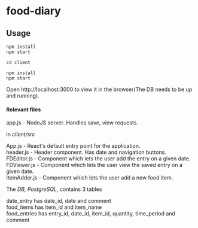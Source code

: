 # food-diary

## Usage
````
npm install
npm start

cd client

npm install
npm start
````
Open http://localhost:3000 to view it in the browser(The DB needs to be up and running).

#### Relevant files
app.js - NodeJS server. Handles save, view requests.

in *client/src*

App.js - React's default entry point for the application.<br />
header.js - Header component. Has date and navigation buttons.<br />
FDEditor.js - Component which lets the user add the entry on a given date.<br />
FDViewer.js - Component which lets the user view the saved entry on a given date.<br />
ItemAdder.js - Component which lets the user add a new food item.

The *DB, PostgreSQL,* contains 3 tables

date_entry has date_id, date and comment<br />
food_items has item_id and item_name<br />
food_entries has entry_id, date_id, item_id, quantity, time_period and comment<br />
